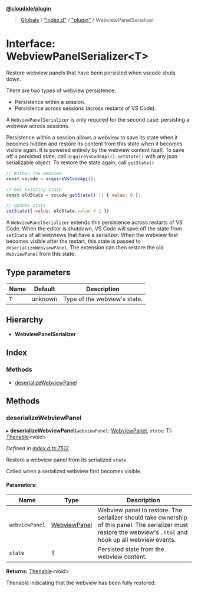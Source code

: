 **[@cloudide/plugin](../README.md)**

> [Globals](../README.md) / ["index.d"](../modules/_index_d_.md) / ["plugin"](../modules/_index_d_._plugin_.md) / WebviewPanelSerializer

# Interface: WebviewPanelSerializer\<T>

Restore webview panels that have been persisted when vscode shuts down.

There are two types of webview persistence:

- Persistence within a session.
- Persistence across sessions (across restarts of VS Code).

A `WebviewPanelSerializer` is only required for the second case: persisting a webview across sessions.

Persistence within a session allows a webview to save its state when it becomes hidden
and restore its content from this state when it becomes visible again. It is powered entirely
by the webview content itself. To save off a persisted state, call `acquireVsCodeApi().setState()` with
any json serializable object. To restore the state again, call `getState()`

```js
// Within the webview
const vscode = acquireVsCodeApi();

// Get existing state
const oldState = vscode.getState() || { value: 0 };

// Update state
setState({ value: oldState.value + 1 })
```

A `WebviewPanelSerializer` extends this persistence across restarts of VS Code. When the editor is shutdown,
VS Code will save off the state from `setState` of all webviews that have a serializer. When the
webview first becomes visible after the restart, this state is passed to `deserializeWebviewPanel`.
The extension can then restore the old `WebviewPanel` from this state.

## Type parameters

Name | Default | Description |
------ | ------ | ------ |
`T` | unknown | Type of the webview's state.  |

## Hierarchy

* **WebviewPanelSerializer**

## Index

### Methods

* [deserializeWebviewPanel](_index_d_._plugin_.webviewpanelserializer.md#deserializewebviewpanel)

## Methods

### deserializeWebviewPanel

▸ **deserializeWebviewPanel**(`webviewPanel`: [WebviewPanel](_index_d_._plugin_.webviewpanel.md), `state`: T): [Thenable](_index_d_.thenable.md)\<void>

*Defined in [index.d.ts:7512](https://github.com/shuyaqian/cloudide-plugin-api/blob/6d83fa1/index.d.ts#L7512)*

Restore a webview panel from its serialized `state`.

Called when a serialized webview first becomes visible.

#### Parameters:

Name | Type | Description |
------ | ------ | ------ |
`webviewPanel` | [WebviewPanel](_index_d_._plugin_.webviewpanel.md) | Webview panel to restore. The serializer should take ownership of this panel. The serializer must restore the webview's `.html` and hook up all webview events. |
`state` | T | Persisted state from the webview content.  |

**Returns:** [Thenable](_index_d_.thenable.md)\<void>

Thenable indicating that the webview has been fully restored.
